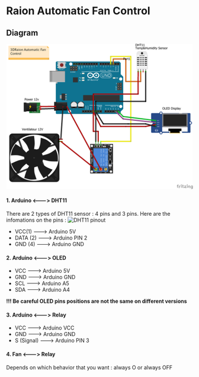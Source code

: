 # Raion Automatic Fan Control
## Diagram
![Diagram](https://raw.githubusercontent.com/leductan-nguyen/Automatic-Fan-Control/master/docs/diagram.png)
#### 1. Arduino <---> DHT11 
There are 2 types of DHT11 sensor : 4 pins and 3 pins. Here are the infomations on the pins :
![DHT11 pinout](https://raw.githubusercontent.com/leductan-nguyen/Automatic-Fan-Control/master/docs/DHT11–Temperature-Sensor-Pinout.jpg)
- VCC(1) ---> Arduino 5V
- DATA (2) ---> Arduino PIN 2
- GND (4) ---> Arduino GND
#### 2. Arduino <---> OLED
- VCC ---> Arduino 5V
- GND ---> Arduino GND
- SCL ---> Arduino A5
- SDA ---> Arduino A4

**!!! Be careful OLED pins positions are not the same on different versions**
#### 3. Arduino <---> Relay
- VCC ---> Arduino VCC
- GND ---> Arduino GND
- S (Signal) ---> Arduino PIN 3
#### 4. Fan <---> Relay
Depends on which behavior that you want : always O or always OFF

<!--stackedit_data:
eyJoaXN0b3J5IjpbMjAwOTA1MzU0MywxODMxNjE0NDksMTI2Mj
g5NzgzN119
-->